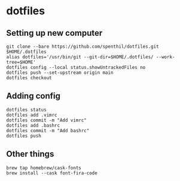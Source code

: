 # dotfiles

## Setting up new computer
```shell
git clone --bare https://github.com/spenthil/dotfiles.git $HOME/.dotfiles
alias dotfiles='/usr/bin/git --git-dir=$HOME/.dotfiles/ --work-tree=$HOME'
dotfiles config --local status.showUntrackedFiles no
dotfiles push --set-upstream origin main
dotfiles checkout
```

## Adding config
```shell
dotfiles status
dotfiles add .vimrc
dotfiles commit -m "Add vimrc"
dotfiles add .bashrc
dotfiles commit -m "Add bashrc"
dotfiles push
```

## Other things
```
brew tap homebrew/cask-fonts
brew install --cask font-fira-code
```
